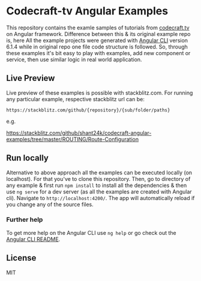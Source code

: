 
# Codecraft-tv Angular Examples

This repository contains the examle samples of tutorials from [codecraft.tv](https://codecraft.tv/courses/angular/) on Angular framework. Difference between this & its original example repo is, here All the example projects were generated with [Angular CLI](https://github.com/angular/angular-cli) version 6.1.4 while in original repo one file code structure is followed. So, through these examples it's bit easy to play with examples, add new component or service, then use similar logic in real world application.

## Live Preview
Live preview of these examples is possible with stackblitz.com. For running any particular example, respective stackblitz url can be:

  `https://stackblitz.com/github/{repository}/{sub/folder/paths}`

  e.g.
  
  https://stackblitz.com/github/shant24k/codecraft-angular-examples/tree/master/ROUTING/Route-Configuration
  
## Run locally

Alternative to above approach all the examples can be executed locally (on localhost). For that you've to clone this repository. Then, go to directory of any example & first run `npm install` to install all the dependencies & then use `ng serve` for a dev server (as all the examples are created with Angular cli). Navigate to `http://localhost:4200/`. The app will automatically reload if you change any of the source files.

### Further help

To get more help on the Angular CLI use `ng help` or go check out the [Angular CLI README](https://github.com/angular/angular-cli/blob/master/README.md).

## License
MIT
